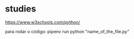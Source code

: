 # studies

https://www.w3schools.com/python/

para rodar o código: pipenv run python "name_of_the_file.py"